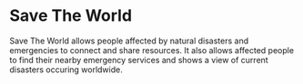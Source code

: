 # Save The World

Save The World allows people affected by natural disasters and emergencies to connect and share resources. It also allows affected people to find their nearby emergency services and shows a view of current disasters occuring worldwide.
